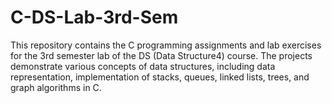 # C-DS-Lab-3rd-Sem

This repository contains the C programming assignments and lab exercises for the 3rd semester lab of the DS (Data Structure4) course. The projects demonstrate various concepts of data structures, including data representation, implementation of stacks, queues, linked lists, trees, and graph algorithms in C.
